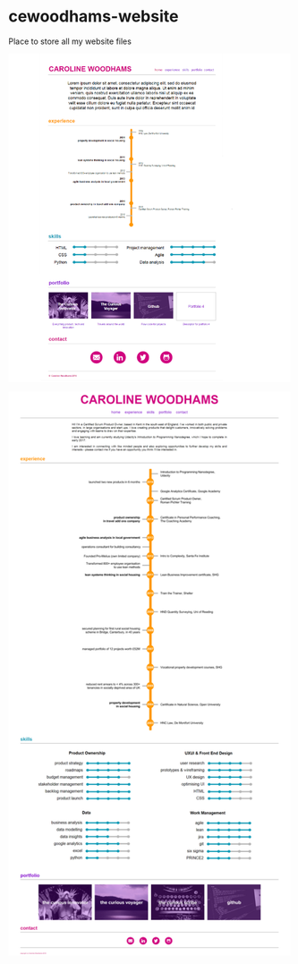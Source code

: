 # cewoodhams-website

Place to store all my website files

![Website Mock up](/_assets/website%20mock%20up.png?raw=true "Website mock up")

![Live version 1.0](/_assets/Carolineswebpage.png?raw=true "Live version 1.0")

